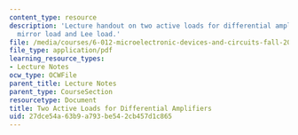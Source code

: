 ```yaml
---
content_type: resource
description: 'Lecture handout on two active loads for differential amplifiers: current
  mirror load and Lee load.'
file: /media/courses/6-012-microelectronic-devices-and-circuits-fall-2009/27dce54a63b9a793be542cb457d1c865_MIT6_012F09_lec20_loads.pdf
file_type: application/pdf
learning_resource_types:
- Lecture Notes
ocw_type: OCWFile
parent_title: Lecture Notes
parent_type: CourseSection
resourcetype: Document
title: Two Active Loads for Differential Amplifiers
uid: 27dce54a-63b9-a793-be54-2cb457d1c865
---
```

